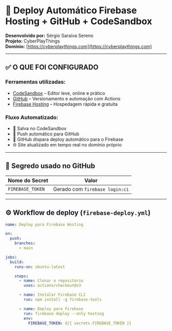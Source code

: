 # 🚀 Deploy Automático Firebase Hosting + GitHub + CodeSandbox

**Desenvolvido por:** Sérgio Saraiva Sereno  
**Projeto:** CyberPlayThings  
**Domínio:** [https://cyberplaythings.com](https://cyberplaythings.com)  

---

## ✅ O QUE FOI CONFIGURADO

### Ferramentas utilizadas:
- [CodeSandbox](https://codesandbox.io/) – Editor leve, online e prático
- [GitHub](https://github.com/) – Versionamento e automação com Actions
- [Firebase Hosting](https://firebase.google.com/) – Hospedagem rápida e gratuita

### Fluxo Automatizado:
- 💾 Salva no CodeSandbox  
- 🔁 Push automático para GitHub  
- 🚀 GitHub dispara deploy automático para o Firebase  
- 🌐 Site atualizado em tempo real no domínio próprio

---

## 🔐 Segredo usado no GitHub

| Nome do Secret     | Valor                         |
|--------------------|-------------------------------|
| `FIREBASE_TOKEN`   | Gerado com `firebase login:ci` |

---

## ⚙️ Workflow de deploy (`firebase-deploy.yml`)

```yaml
name: Deploy para Firebase Hosting

on:
  push:
    branches:
      - main

jobs:
  build:
    runs-on: ubuntu-latest

    steps:
      - name: Clonar o repositório
        uses: actions/checkout@v3

      - name: Instalar Firebase CLI
        run: npm install -g firebase-tools

      - name: Deploy para Firebase
        run: firebase deploy --only hosting
        env:
          FIREBASE_TOKEN: ${{ secrets.FIREBASE_TOKEN }}
